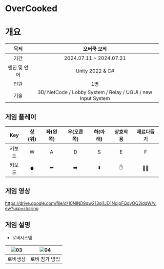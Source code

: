 # OverCooked

# 개요
목적 | 오버쿡 모작
:---:|:---:
기간|2024.07.11 ~ 2024.07.31
엔진 및 언어 | Unity 2022 & C#
인원 | 1명
기술 | 3D/ NetCode / Lobby System / Relay / UGUI / new Input System


##  게임 플레이 
Key|상(위)|좌(왼쪽)|우(오른쪽)|하(아래)|상호작용|재료다듬기
:---:|:---:|:---:|:---:|:---:|:---:|:---:  
키보드|W|A|D|S|E|F
키보드|⬆️|⬅️|➡️|⬇️|✋|🧑‍🍳




## 게임 영상
https://drive.google.com/file/d/10NlND9qw213gi1JD1NoIpFQgyQQ2jdqW/view?usp=sharing  


## 게임 설명  
- 로비시스템

![03](https://github.com/user-attachments/assets/e88bd2bc-82f8-41bd-96ac-5e6c87ebd624) | ![04](https://github.com/user-attachments/assets/830ccf06-6181-4bcd-bc75-c77624d7a088)
:---:|:---:
로비생성  | 로비 참가 방법 

  




